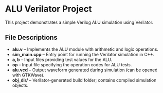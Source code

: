 # ALU Verilator Project

This project demonstrates a simple Verilog ALU simulation using Verilator.

## File Descriptions

- **alu.v** – Implements the ALU module with arithmetic and logic operations.  
- **sim_main.cpp** – Entry point for running the Verilator simulation in C++.  
- **a, b** – Input files providing test values for the ALU.  
- **op** – Input file specifying the operation codes for ALU tests.  
- **alu.vcd** – Output waveform generated during simulation (can be opened with GTKWave).  
- **obj_dir/** – Verilator-generated build folder; contains compiled simulation objects.  
